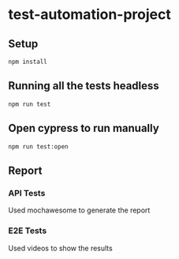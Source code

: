 # test-automation-project

## Setup

`npm install`

## Running all the tests headless

`npm run test`

## Open cypress to run manually

`npm run test:open`

## Report

### API Tests

Used mochawesome to generate the report

### E2E Tests

Used videos to show the results
